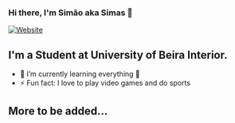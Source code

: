 ### Hi there, I'm Simão aka Simas 👋

[![Website](https://img.shields.io/badge/Instagram-%40siimas-green?style=for-the-badge)](https://www.instagram.com/siimas12/)

## I'm a Student at University of Beira Interior.

- 🌱 I’m currently learning everything 🤣
- ⚡ Fun fact: I love to play video games and do sports

## More to be added...
